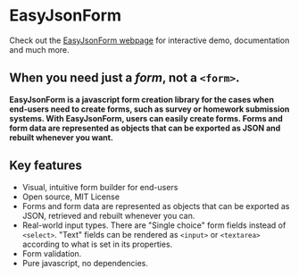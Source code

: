 # EasyJsonForm

Check out the [EasyJsonForm webpage](http://ricardolima.xyz/easyjsonform) for interactive demo, documentation and much more.

## When you need just a _form_, not a `<form>`.

**EasyJsonForm is a javascript form creation library for the cases when end-users need to create forms, such as survey or homework submission systems. With EasyJsonForm, users can easily create forms. Forms and form data are represented as objects that can be exported as JSON and rebuilt whenever you want.**

## Key features

- Visual, intuitive form builder for end-users
- Open source, MIT License
- Forms and form data are represented as objects that can be exported as JSON, retrieved and rebuilt whenever you can.
- Real-world input types. There are "Single choice" form fields instead of `<select>`. "Text" fields can be rendered as `<input>` or `<textarea>` according to what is set in its properties.
- Form validation.
- Pure javascript, no dependencies.
